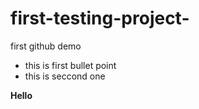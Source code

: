 # first-testing-project-
first github demo 

* this is first bullet point
* this is seccond one

**Hello**
